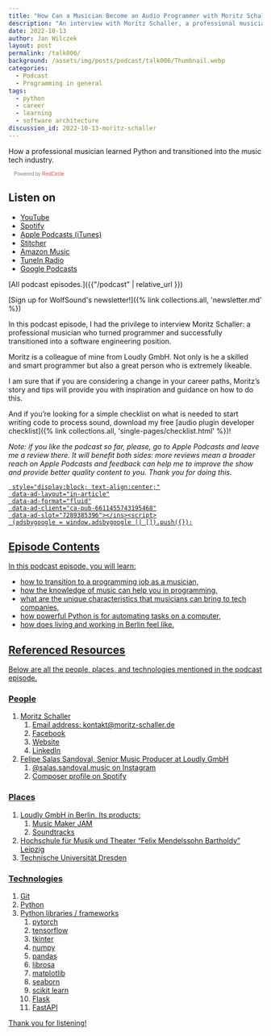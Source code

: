 ```yaml
---
title: "How Can a Musician Become an Audio Programmer with Moritz Schaller | WolfTalk #006"
description: "An interview with Moritz Schaller, a professional musician who learned software engineering and changed his careers."
date: 2022-10-13
author: Jan Wilczek
layout: post
permalink: /talk006/
background: /assets/img/posts/podcast/talk006/Thumbnail.webp
categories:
  - Podcast
  - Programming in general
tags:
  - python
  - career
  - learning
  - software architecture
discussion_id: 2022-10-13-moritz-schaller
---
```

How a professional musician learned Python and transitioned into the music tech industry.

<script async defer onload="redcircleIframe();" src="https://api.podcache.net/embedded-player/sh/bf40a1d2-7e41-4ddb-8c3a-ed82394723ba/ep/a0f22dfe-7229-4cc5-a9e7-b535b1d7817f"></script><div class="redcirclePlayer-a0f22dfe-7229-4cc5-a9e7-b535b1d7817f"></div><style>.redcircle-link:link {color: #ea404d;text-decoration: none;}.redcircle-link:hover {color: #ea404d;}.redcircle-link:active {color: #ea404d;}.redcircle-link:visited {color: #ea404d;}</style>
<p style="margin-top:3px;margin-left:11px;font-family: sans-serif;font-size: 10px; color: gray;">Powered by <a class="redcircle-link" href="https://redcircle.com?utm_source=rc_embedded_player&utm_medium=web&utm_campaign=embedded_v1">RedCircle</a></p>

## Listen on

- [YouTube](https://youtu.be/ErJ2GKSWbjU)
- [Spotify](https://open.spotify.com/episode/0tcEhQUibiw88JRmwogy4o?si=006413e31e5a4479)
- [Apple Podcasts (iTunes)](https://podcasts.apple.com/us/podcast/how-can-a-musician-become-an-audio-programmer/id1595913701?i=1000582501934)
- [Stitcher](https://www.stitcher.com/show/wolftalk-podcast-about-audio-programming-people-careers-learning/episode/how-can-a-musician-become-an-audio-programmer-with-moritz-schaller-wolftalk-006-207566751)
- [Amazon Music](https://music.amazon.com/podcasts/b42682b5-61ba-4a6f-8b11-aed42b07ef9f/episodes/c125e5c7-e5ed-49cc-92d0-10bfa462e2e6/how-can-a-musician-become-an-audio-programmer-with-moritz-schaller-wolftalk-006)
- [TuneIn Radio](http://tun.in/pkRvm)
- [Google Podcasts](https://podcasts.google.com/feed/aHR0cHM6Ly9mZWVkcy5yZWRjaXJjbGUuY29tL2JmNDBhMWQyLTdlNDEtNGRkYi04YzNhLWVkODIzOTQ3MjNiYQ/episode/MjcwODE3MTMtZTFjMS00NTJhLTgxM2EtY2U0NzRmMDQzNTVh?sa=X&ved=0CAUQkfYCahcKEwjosYPN1eH6AhUAAAAAHQAAAAAQAQ)

[All podcast episodes.]({{"/podcast" | relative_url }})

[Sign up for WolfSound's newsletter!]({% link collections.all, 'newsletter.md' %})

In this podcast episode, I had the privilege to interview Moritz Schaller: a professional musician who turned programmer and successfully transitioned into a software engineering position.

Moritz is a colleague of mine from Loudly GmbH. Not only is he a skilled and smart programmer but also a great person who is extremely likeable.

I am sure that if you are considering a change in your career paths, Moritz’s story and tips will provide you with inspiration and guidance on how to do this.

And if you’re looking for a simple checklist on what is needed to start writing code to process sound, download my free [audio plugin developer checklist]({% link collections.all, 'single-pages/checklist.html' %})!

*Note: if you like the podcast so far, please, go to Apple Podcasts and leave me a review there. It will benefit both sides: more reviews mean a broader reach on Apple Podcasts and feedback can help me to improve the show and provide better quality content to you. Thank you for doing this.*

<script defer src="https://pagead2.googlesyndication.com/pagead/js/adsbygoogle.js?client=ca-pub-6611455743195468"
     crossorigin="anonymous"></script><ins class="adsbygoogle"
     style="display:block; text-align:center;"
     data-ad-layout="in-article"
     data-ad-format="fluid"
     data-ad-client="ca-pub-6611455743195468"
     data-ad-slot="7289385396"></ins><script>
     (adsbygoogle = window.adsbygoogle || []).push({});
</script>

## Episode Contents

In this podcast episode, you will learn:

- how to transition to a programming job as a musician,
- how the knowledge of music can help you in programming,
- what are the unique characteristics that musicians can bring to tech companies,
- how powerful Python is for automating tasks on a computer,
- how does living and working in Berlin feel like.

## Referenced Resources

Below are all the people, places, and technologies mentioned in the podcast episode.

### People

1. Moritz Schaller
    1. Email address: [kontakt@moritz-schaller.de](mailto:kontakt@moritz-schaller.de)
    2. [Facebook](https://www.facebook.com/moritz.schaller)
    3. [Website](http://www.moritz-schaller.de/)
    4. [LinkedIn](https://www.linkedin.com/in/moritz-schaller/)
2. Felipe Salas Sandoval, Senior Music Producer at Loudly GmbH
    1. [@salas.sandoval.music on Instagram](https://www.instagram.com/salas.sandoval.music/)
    2. [Composer profile on Spotify](https://open.spotify.com/artist/6xAv1I8c3v4cIAhH7ozBMw?si=HTm1v9YRSOuR-FgZDOHexQ&utm_source=copy-link)

### Places

1. [Loudly GmbH](https://www.loudly.com/) in Berlin. Its products:
    1. [Music Maker JAM](https://www.loudly.com/musicmakerjam)
    2. [Soundtracks](https://www.loudly.com/soundtracks)
2. [Hochschule für Musik und Theater “Felix Mendelssohn Bartholdy” Leipzig](https://www.hmt-leipzig.de/en/home/fachrichtungen/jazz-popularmusik)
3. [Technische Universität Dresden](https://tu-dresden.de)

### Technologies

1. Git
2. Python
3. Python libraries / frameworks
    1. pytorch
    2. tensorflow
    3. tkinter
    4. numpy
    5. pandas
    6. librosa
    7. matplotlib
    8. seaborn
    9. scikit learn
    10. Flask
    11. FastAPI

Thank you for listening!
